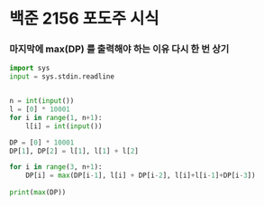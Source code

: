 # 백준 2156 포도주 시식

### 마지막에 max(DP) 를 출력해야 하는 이유 다시 한 번 상기
```python
import sys
input = sys.stdin.readline


n = int(input())
l = [0] * 10001
for i in range(1, n+1):
    l[i] = int(input())

DP = [0] * 10001
DP[1], DP[2] = l[1], l[1] + l[2]

for i in range(3, n+1):
    DP[i] = max(DP[i-1], l[i] + DP[i-2], l[i]+l[i-1]+DP[i-3])
    
print(max(DP))
```
